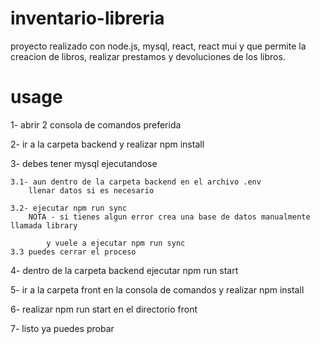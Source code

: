 # inventario-libreria
proyecto realizado con node.js, mysql, react, react mui y que permite la creacion de libros, realizar prestamos y devoluciones de los libros.


# usage

1- abrir 2 consola de comandos preferida

2- ir a la carpeta backend y realizar npm install

3- debes tener mysql ejecutandose

	3.1- aun dentro de la carpeta backend en el archivo .env
		llenar datos si es necesario
		
	3.2- ejecutar npm run sync
		NOTA - si tienes algun error crea una base de datos manualmente llamada library
		
			y vuele a ejecutar npm run sync
	3.3 puedes cerrar el proceso

4- dentro de la carpeta backend ejecutar npm run start

5- ir a la carpeta front en la consola de comandos y realizar npm install

6- realizar npm run start en el directorio front

7- listo ya puedes probar
